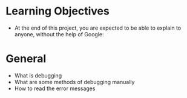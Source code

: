 # Learning Objectives
* At the end of this project, you are expected to be able to explain to anyone, without the help of Google:

# General
* What is debugging
* What are some methods of debugging manually
* How to read the error messages
